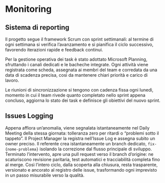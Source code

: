 
# Monitoring

## Sistema di reporting

Il progetto segue il framework Scrum con sprint settimanali: al termine di ogni settimana si verifica l’avanzamento e si pianifica il ciclo successivo, favorendo iterazioni rapide e feedback continui.

Per la gestione operativa dei task è stato adottato Microsoft Planning, sfruttando i canali dedicati e le bacheche integrate. Ogni attività viene registrata come scheda, assegnata ai membri del team e corredata da una data di scadenza precisa, così da mantenere chiari priorità e carico di lavoro.

Le riunioni di sincronizzazione si tengono con cadenza fissa ogni lunedì, momento in cui il team rivede quanto completato nello sprint appena concluso, aggiorna lo stato dei task e definisce gli obiettivi del nuovo sprint.


##  Issues Logging

Appena affiora un’anomalia, viene segnalata istantaneamente nel Daily Meeting della stessa giornata: tolleranza zero per ritardi o “problemi sotto il tappeto”. Il Project Manager la registra nell’Issue Log e assegna subito un owner preciso. Il referente crea istantaneamente un branch dedicato, `fix-{nome-problema}` isolando la correzione dal flusso principale di sviluppo. Terminato l’intervento, apre una pull request verso il branch d’origine: ne scaturiscono revisione paritaria, test automatici e tracciabilità completa fino al merge. Così l’intero ciclo, dalla scoperta alla chiusura, resta trasparente, versionato e ancorato al registro delle issue, trasformando ogni imprevisto in un passo misurabile verso la qualità.